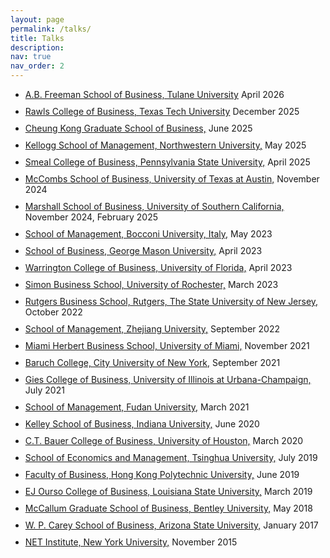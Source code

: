 ```yaml
---
layout: page
permalink: /talks/
title: Talks
description: 
nav: true
nav_order: 2
---
```



<ul style="list-style-type: disc;">
  <li style="margin-bottom: 10px;"><a href="https://english.ckgsb.edu.cn/">A.B. Freeman School of Business, Tulane University</a> April 2026</li>
  <li style="margin-bottom: 10px;"><a href="https://english.ckgsb.edu.cn/">Rawls College of Business, Texas Tech University</a> December 2025</li>
  <li style="margin-bottom: 10px;"><a href="https://english.ckgsb.edu.cn/">Cheung Kong Graduate School of Business,</a> June 2025</li>
  <li style="margin-bottom: 10px;"><a href="https://www.kellogg.northwestern.edu/">Kellogg School of Management, Northwestern University,</a> May 2025</li>
  <li style="margin-bottom: 10px;"><a href="https://www.smeal.psu.edu/">Smeal College of Business, Pennsylvania State University,</a> April 2025</li>
  <li style="margin-bottom: 10px;"><a href="https://www.mccombs.utexas.edu/">McCombs School of Business, University of Texas at Austin,</a> November 2024</li>
  <li style="margin-bottom: 10px;"><a href="https://www.marshall.usc.edu/">Marshall School of Business, University of Southern California,</a> November 2024, February 2025</li>
  <li style="margin-bottom: 10px;"><a href="https://www.unibocconi.it/en">School of Management, Bocconi University, Italy,</a> May 2023</li>
  <li style="margin-bottom: 10px;"><a href="https://business.gmu.edu/">School of Business, George Mason University,</a> April 2023</li>
  <li style="margin-bottom: 10px;"><a href="https://warrington.ufl.edu/">Warrington College of Business, University of Florida,</a> April 2023</li>
  <li style="margin-bottom: 10px;"><a href="https://www.simon.rochester.edu/">Simon Business School, University of Rochester,</a> March 2023</li>
  <li style="margin-bottom: 10px;"><a href="https://www.business.rutgers.edu/">Rutgers Business School, Rutgers, The State University of New Jersey,</a> October 2022</li>
  <li style="margin-bottom: 10px;"><a href="http://en.som.zju.edu.cn/">School of Management, Zhejiang University,</a> September 2022</li>
  <li style="margin-bottom: 10px;"><a href="https://herbert.miami.edu/">Miami Herbert Business School, University of Miami,</a> November 2021</li>
  <li style="margin-bottom: 10px;"><a href="https://zicklin.baruch.cuny.edu/">Baruch College, City University of New York,</a> September 2021</li>
  <li style="margin-bottom: 10px;"><a href="https://giesbusiness.illinois.edu/">Gies College of Business, University of Illinois at Urbana-Champaign,</a> July 2021</li>
  <li style="margin-bottom: 10px;"><a href="https://www.fdsm.fudan.edu.cn/">School of Management, Fudan University,</a> March 2021</li>
  <li style="margin-bottom: 10px;"><a href="https://kelley.iu.edu/">Kelley School of Business, Indiana University,</a> June 2020</li>
  <li style="margin-bottom: 10px;"><a href="https://www.bauer.uh.edu/">C.T. Bauer College of Business, University of Houston,</a> March 2020</li>
  <li style="margin-bottom: 10px;"><a href="https://www.sem.tsinghua.edu.cn/">School of Economics and Management, Tsinghua University,</a> July 2019</li>
  <li style="margin-bottom: 10px;"><a href="https://www.polyu.edu.hk/en/fb/">Faculty of Business, Hong Kong Polytechnic University,</a> June 2019</li>
  <li style="margin-bottom: 10px;"><a href="https://www.lsu.edu/business/">EJ Ourso College of Business, Louisiana State University,</a> March 2019</li>
  <li style="margin-bottom: 10px;"><a href="https://www.bentley.edu/graduate/mccallum-graduate-school-business">McCallum Graduate School of Business, Bentley University,</a> May 2018</li>
  <li style="margin-bottom: 10px;"><a href="https://wpcarey.asu.edu/">W. P. Carey School of Business, Arizona State University,</a> January 2017</li>
  <li style="margin-bottom: 10px;"><a href="http://netinst.org/">NET Institute, New York University,</a> November 2015</li>
</ul>

